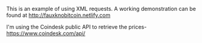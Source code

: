 This is an example of using XML requests.
A working demonstration can be found at http://fauxknobitcoin.netlify.com

I'm using the Coindesk public API to retrieve the prices- https://www.coindesk.com/api/
